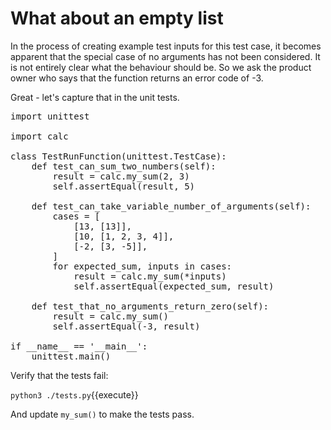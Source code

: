 What about an empty list
========================

In the process of creating example test inputs for this test case,
it becomes apparent that the special case of no arguments has not
been considered.  It is not entirely clear what the behaviour
should be.  So we ask the product owner who says
that the function returns an error code of -3.

Great - let's capture that in the unit tests.

<pre class="file" data-filename="tests.py" data-target="replace">
import unittest

import calc

class TestRunFunction(unittest.TestCase):
    def test_can_sum_two_numbers(self):
        result = calc.my_sum(2, 3)
        self.assertEqual(result, 5)

    def test_can_take_variable_number_of_arguments(self):
        cases = [
            [13, [13]],
            [10, [1, 2, 3, 4]],
            [-2, [3, -5]],
        ]
        for expected_sum, inputs in cases:
            result = calc.my_sum(*inputs)
            self.assertEqual(expected_sum, result)

    def test_that_no_arguments_return_zero(self):
        result = calc.my_sum()
        self.assertEqual(-3, result)

if __name__ == '__main__':
    unittest.main()
</pre>

Verify that the tests fail:

`python3 ./tests.py`{{execute}}

And update `my_sum()` to make the tests pass.
